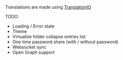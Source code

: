 Translations are made using [TranslationIO](https://translation.io)

TODO:
- Loading / Error state
- Theme
- Virtualize folder collapse entries list
- One time password share (with / without password)
- Websocket sync
- Open Graph support
